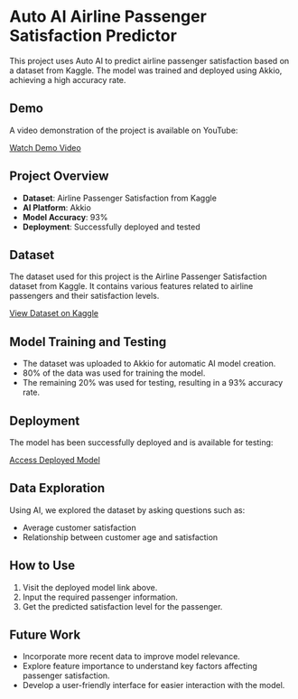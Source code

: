 # Auto AI Airline Passenger Satisfaction Predictor

This project uses Auto AI to predict airline passenger satisfaction based on a dataset from Kaggle. The model was trained and deployed using Akkio, achieving a high accuracy rate.

## Demo

A video demonstration of the project is available on YouTube:

[Watch Demo Video](youtube.com/abc/1123)

## Project Overview

- **Dataset**: Airline Passenger Satisfaction from Kaggle
- **AI Platform**: Akkio
- **Model Accuracy**: 93%
- **Deployment**: Successfully deployed and tested

## Dataset

The dataset used for this project is the Airline Passenger Satisfaction dataset from Kaggle. It contains various features related to airline passengers and their satisfaction levels.

[View Dataset on Kaggle](https://www.kaggle.com/datasets/teejmahal20/airline-passenger-satisfaction)

## Model Training and Testing

- The dataset was uploaded to Akkio for automatic AI model creation.
- 80% of the data was used for training the model.
- The remaining 20% was used for testing, resulting in a 93% accuracy rate.

## Deployment

The model has been successfully deployed and is available for testing:

[Access Deployed Model](https://app.akkio.com/deployments/5ed31860-3a83-430f-818c-c6ecfe2f7a82)

## Data Exploration

Using AI, we explored the dataset by asking questions such as:
- Average customer satisfaction
- Relationship between customer age and satisfaction

## How to Use

1. Visit the deployed model link above.
2. Input the required passenger information.
3. Get the predicted satisfaction level for the passenger.

## Future Work

- Incorporate more recent data to improve model relevance.
- Explore feature importance to understand key factors affecting passenger satisfaction.
- Develop a user-friendly interface for easier interaction with the model.

